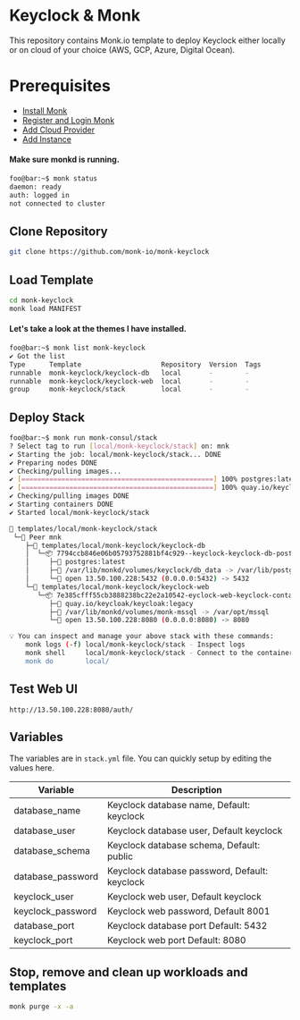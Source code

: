 # Keyclock & Monk
This repository contains Monk.io template to deploy Keyclock either locally or on cloud of your choice (AWS, GCP, Azure, Digital Ocean).

# Prerequisites
- [Install Monk](https://docs.monk.io/docs/get-monk)
- [Register and Login Monk](https://docs.monk.io/docs/acc-and-auth)
- [Add Cloud Provider](https://docs.monk.io/docs/cloud-provider)
- [Add Instance](https://docs.monk.io/docs/multi-cloud)

#### Make sure monkd is running.
```bash
foo@bar:~$ monk status
daemon: ready
auth: logged in
not connected to cluster
```

## Clone Repository
```bash
git clone https://github.com/monk-io/monk-keyclock
```

## Load Template
```bash
cd monk-keyclock
monk load MANIFEST
```

#### Let's take a look at the themes I have installed.
```bash
foo@bar:~$ monk list monk-keyclock
✔ Got the list
Type      Template                    Repository  Version  Tags
runnable  monk-keyclock/keyclock-db   local       -        -
runnable  monk-keyclock/keyclock-web  local       -        -
group     monk-keyclock/stack         local       -        -
```

## Deploy Stack
```bash
foo@bar:~$ monk run monk-consul/stack
? Select tag to run [local/monk-keyclock/stack] on: mnk
✔ Starting the job: local/monk-keyclock/stack... DONE
✔ Preparing nodes DONE
✔ Checking/pulling images...
✔ [================================================] 100% postgres:latest mnk
✔ [================================================] 100% quay.io/keycloak/keycloak:legacy mnk
✔ Checking/pulling images DONE
✔ Starting containers DONE
✔ Started local/monk-keyclock/stack

🔩 templates/local/monk-keyclock/stack
 └─🧊 Peer mnk
    ├─🔩 templates/local/monk-keyclock/keyclock-db
    │  └─📦 7794ccb846e06b05793752881bf4c929--keyclock-keyclock-db-postgres
    │     ├─🧩 postgres:latest
    │     ├─💾 /var/lib/monkd/volumes/keyclock/db_data -> /var/lib/postgresql/data
    │     └─🔌 open 13.50.100.228:5432 (0.0.0.0:5432) -> 5432
    └─🔩 templates/local/monk-keyclock/keyclock-web
       └─📦 7e385cfff55cb3888238bc22e2a10542-eyclock-web-keyclock-container
          ├─🧩 quay.io/keycloak/keycloak:legacy
          ├─💾 /var/lib/monkd/volumes/monk-mssql -> /var/opt/mssql
          └─🔌 open 13.50.100.228:8080 (0.0.0.0:8080) -> 8080

💡 You can inspect and manage your above stack with these commands:
	monk logs (-f) local/monk-keyclock/stack - Inspect logs
	monk shell     local/monk-keyclock/stack - Connect to the container's shell
	monk do        local/

```
## Test Web UI

`http://13.50.100.228:8080/auth/`

## Variables
The variables are in `stack.yml` file. You can quickly setup by editing the values here.

| Variable                     	| Description                               	|
|------------------------------	|-------------------------------------------	|
| database_name                 | Keyclock database name, Default: keyclock     |
| database_user                 | Keyclock database user, Default keyclock      |
| database_schema               | Keyclock database schema, Default: public    	|
| database_password             | Keyclock database password, Default: keyclock    	|
| keyclock_user                 | Keyclock web user, Default keyclock          	|
| keyclock_password             | Keyclock web password, Default 8001         	|
| database_port                 | Keyclock database port Default: 5432            	|
| keyclock_port                 | Keyclock web port Default: 8080             	|

## Stop, remove and clean up workloads and templates

```bash
monk purge -x -a
```

